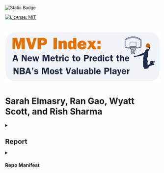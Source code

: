 ![Static Badge](https://img.shields.io/badge/Repo_Status%3A-Work_in_Progress-blue?style=flat&logo=data%3Aimage%2Fpng%3Bbase64%2CiVBORw0KGgoAAAANSUhEUgAAAC0AAAAiCAMAAAD8kqB9AAAClFBMVEUAAAD%2F%2F%2F%2FBYzTCysr2WxvyQRLnSibjUy3VZSLbQyvSjHHIjEX5%2F%2F%2F5%2B%2FvIz9D8%2F%2F%2F4WhryWRz3QBHxUR7ySh%2FxbBjsTiHwbxnnTCXVQiz96eTg4N%2Fd3dzL0tH0XDPFzc32SRv0UB%2F3WRr4XRn1SR32VBv1Uhz0TB71URz0QBDySh3%2FYAP4ZxT1YxnwXRz0ZxnvTh7vVR7yPhDxQhfrTB%2FcVCLfRSzUUCfdPCbLciPQOjLu8fHc5OXn5eT85uHj4uHY19bKt6%2F3WBv2Uhv0WS%2F1TSDyWjT0Sx33XBr3Vhv0Vxz3XRr3Xhr1Uhv0Ux30SRv0Whv3Yhn2Xhr0UhzzPg%2F2RBb0Tx7zPg%2FzPg7zUR33YxjyTh%2F7XgL6WQDxTh%2FwVB%2F3Pw%2FzPA3wTh7zYRv1aBntTCDxXhzrTx%2FwSh7oYCDxaxjuTiDmSyHsWR7rPxnoQiXnchrmehr%2B9%2FTs7%2FD%2B7unW2djQ19jm2dbHxcLKuLD3v6%2FJrKL1SRvvelv25ePBxML7aRfg7%2FbS5ezY7PDA1t32VBv2UBz0SR70QxT0QxT0QxT2VRv1VRz3Yhn1Sx34VRvyTB%2F1Sh71Rhj2Uhz2TBj3YRn3Yxn1RBb5ZBfxTB%2F2ZBn7Zgz4Zhj4QhPuWB30ZBrySR3yXhzvSyDvWRv3PxDvTR%2F0WRzyYhvyPQ32aRryahrvViDuYhnxQRPzbRrsRh%2FYXSPuchnrcxjRp5vqbEr5v6%2F0cU3wWDD849vQqqD3pI32n4b2moDfhmznlmTocVD0XjX5Vhrl5ubKtKvirZ%2FPpprTpZbWnI%2F8q3z2lnv4lHn5pXXwn27fhGrfgmjlkF%2F5klzmclPjcFD1bUn0Z0Ptd0H3bDb0VCr0WyT4WRn7YRf4PQvBMCeZAAAAs3RSTlMA%2FQj72VQnHBIPBgX%2B%2Fv78%2BKqajGI0LyolBv7%2B%2Fv79%2FPX09PTu287Cv7%2B1oqCTi394c1pONCIYFRINCv7%2B%2Fv7%2B%2Fv79%2Ffv39fHw7evp4uHS0M%2FMysXFwbq4s7Cwq6SimpGQgX59eHJoYFlRUElHRD8sGRX%2B%2Fv7%2B%2Fv7%2B%2Fv7%2B%2Fv38%2FPv6%2Bvn57u3p4%2BLd19bV0tLNzcrIwsC5trSnp6eioJ%2Bem5uVlZWRkIiDbmlcS0tEOTQjHZlkpy4AAAI7SURBVDjLYqAPyBHU0Y6NjZlvCuZxLp%2BtrR2jI5iOS7nWjX2nT1xQ5ARzuKdc3Xf%2BzDV%2Fdlyq2dt3NvHbqUhAzJ50vKWxzi0Pt1sSttRLM25bAWYbbXd0YDwVgcflEirH%2BHi2dpoBmVyhe%2BWtd7isBTLxGM4MNDyRQZKBdXtlKf%2FJCLzBwua%2BGWh4BzsDE8RoY%2FyhuGQLsz3%2F5USg0Y4yjHvCufCrZlPYLMuztYt9%2Bjk%2BXjs5Y0JRJAQ0nHFbiNthaaDRQD4RhlfdPsvHKyXHSjj%2BhfYz2xbVVtsw7tbkIqxaAmg4b3kFwmjChh%2BSgRhNGIi57iyTKS45YIRDHiAONMMvyjvw70Iz2hzOMs3kQDX8qI3UARRXc2duQJLXW4MsN%2FdS864QJiQBUb1cZHnTeQvFETwTxSNXkFxdoCdoguZ2wwDdjXDOguvqcKMLkwOEOTG8mh%2FpoysOM7xGBMrapM8SnIM1aDL8PGat4waxJFPZIe7V9fZNlcQRklYiagKB%2BqLcEJ74yqlKqklmeGLGyjjSU3laimiB%2BCrAoryVwkTMgYGHUzHIUjMDr1sNPso3BeLZcKpjMmfisEwTzErRiQpUVurXmNgm0Dtjjn7WsuRCDqAMWvj1%2BAWxsHgcdPJUnRwnst6CwVIsQ1ij28vpoAALS5Ca6mIU1aujVaINklp9s%2FMtkEQ52fKCneMN4tzDDNGcsmiCsIZzGoYLcxXVhNW1mNCFLZb6q2MrILO1%2BmZKYPMorlBlIBcAACpxj1lvNSqgAAAAAElFTkSuQmCC&labelColor=%23232D4B&color=%23E57200)

[![License: MIT](https://img.shields.io/badge/License-MIT-yellow.svg)](https://opensource.org/licenses/MIT)

<h1 align="center">
    <img src="images/logo.png">
</h1>
<p align="center">

# Sarah Elmasry, Ran Gao, Wyatt Scott, and Rish Sharma

<details>
<summary><h1 style="font-size: 22px;">Report</h1></summary>


## Table of Contents

<!--ts-->
   * [Introduction](#introduction)
   * [Data](#data)
   * [Experimental Design](#experimental-design)
      * [Hardware Details](#hardware-details)
      * [Design Overview](#design-overview)
      * [Feature Selection Process](#feature-selection-process)
      * [Modeling](#modeling)
      * [Index Building](#index-building)
   * [Results](#results)
   * [Testing](#testing)
   * [Conclusions](#conclusions)
<!--te-->

## Introduction

Data Scientists and analysts have developed several metrics for determining a player's value to their team's success. Prominent examples include Value Over Replacement Player (VORP), Box Plus/Minus (BPM), and FiveThirtyEight's Robust Algorithm (using) Player Tracking (and) On/Off Ratings (RAPTOR)​. We aim to develop a multivariate index that weighs these parameters based on how well they predict MVP rankings, then test it on unseen data for the most recent five seasons to see if our "MVP index" correctly predicts the MVP rankings.​ We will experiment with the index formula and compare it to other methods developed by reputable analyst sources.

## Data

We obtained the dataset from [JK-Future](https://github.com/JK-Future-GitHub/NBA_MVP), who originally scraped the data from Basketball-Reference via automated HTML parsing. The dataset contains statistics for National Basketball Association (NBA) players relevant to determining the Most Valuable Player (MVP) in a season and has 7,329 entries with 53 columns. The dataset is significant in its breadth and depth of coverage.

The dataset is stored in `mvp_data.csv`, which we load into `DataCleaning_EDA.ipynb` and perform some cleaning and aggregation steps, including:

* Fill missing values for the Rank, mvp_share, and Trp Dbl (Triple Double) columns
* Normalize the Trp Dbl column by dividing it by G (the total number of games played in a given season)
* Convert G (Games) and Season columns to integer data type
* Filter the entire data frame (df) to include only players that meet the 40-game requirement necessary to be considered for the MVP award
* Create the Rk_Conf (Conference Ranking) column – calculate conference rankings for each season based on W (the number of wins), then re-rank the conference rankings within each season and conference group
* Save the edited data frame thus far to `mvp_data_edit.csv` (we use this in `Test.ipynb` to merge predicted values with actual and compare results)
* Drop the Conference and W (Wins) columns
* Create a separate data frame (df_last) with the data for the most recent five seasons (2018–22), which we use to test our final model and index in `Test.ipynb`
* Check for missing values: We found many missing values for seasons before 1980; for example, 3P (Three-pointers) were not introduced in the NBA until 1979–80, and there are a lot of missing values before then, so we drop any season before 1980
* Save df and df_last to comma-separated Excel files

We discuss some additional preprocessing steps in the Experimental Design section below, as these steps relate to the project's feature selection and modeling phases.

The values we seek to predict are in the `mvp_share` column, which represents the result of the MVP voting for each season.

## Experimental Design

### Hardware Details

We use Rivanna – the University of Virginia’s High-Performance Computing (HPC) system – with the following hardware details:

* **System**: Linux
* **Release**: 4.18.0-425.10.1.el8_7.x86_64
* **Machine**: x86_64
* **CPU Cores**: 28
* **RAM**: 36GB
* **CPU Vendor**: AuthenticAMD
* **CPU Model**: AMD EPYC 7742 64-Core Processor

#### Design Overview

Below is a brief overview of the steps taken to gather the index values and model results. We detail these steps further in the Feature Selection Process, Modeling, Results, and Testing sections that follow.

<h1 align="center">
    <img src="images/pipeline.png">
</h1>
<p align="center">

#### Feature Selection Process

In `FeatureSelection.ipynb`, we load in the main data frame (`df`) that we created and saved in `DataCleaning_EDA.ipynb`.

We perform robust feature selection to reduce model and index complexity. The main code we use for feature selection can be found in `preptrain.py`. This Python module file includes a function, `preprocess_and_train`, which we employ in `FeatureSelection.ipynb`. We wrote the function to perform the following:

* Impute missing values with the median value for numeric features, scale the features using standardization (subtracting the mean and dividing by the standard deviation) and apply one-hot encoding for categorical features.

* Apply the preprocessing separately to the training and testing datasets and extract the feature names, removing any prefixes.

* Train and test eight different models on the preprocessed data and extract the feature importance scores of the top ten predictors. The models are:

  - Random Forest (RF)
  - Decision Tree (DTree)
  - Principal Component Analysis (PCA)
  - Gradient Boosting (GB)
  - Support Vector (SVR)
  - Extra Trees (XTrees)
  - AdaBoost (Ada)
  - Extreme Gradient Boosting (XGB)

For hyperparameter tuning, we define a reasonably extensive parameter grid for each method and use Bayesian optimization with five-fold cross-validation to sample parameter settings from the specified distributions.

In `FeatureSelection.ipynb`, we run the `preprocess_and_train function` from `preptrain.py` and use the `print_dict_imps` function from `helper_functions.py` to print tables of the feature importances for each method, which we store in a Python dictionary via the `preprocess_and_train function`. We then use the `avg_imp` function from `helper_functions.py` to display the average feature importance across the eight methods. 

The results for the top 10 features included several features related to points (scoring) that are highly correlated, including FT (free throws), 2P (two-pointers), FG (field goals), FGA (field goal attempts), FTA (free throw attempts) and PTS (points).

We chose to drop all of these except PTS because the latter effectively captures the others. The resulting top ten features are:

- WS/48 = Win Shares per 48
- MP = Minutes Played
- PTS = Points
- WS = Win Shares (see <a href="https://www.basketball-reference.com/about/ws.html">NBA Win Shares</a>)
- VORP = Value Over Replacement Player
- PER = Player Efficiency Rating (see <a href="https://www.basketball-reference.com/about/per.html">Calculating PER</a>)
- eFG% = Effective Field Goal Percentage
- AST = Assists
- Rk_Year = Team Ranking
- DBPM = Defensive Box Plus-Minus

There are still some highly correlated features, but we proceed with these 10 and save them to a `df_selected.csv` to use for modeling.

#### Modeling

In `Models.ipynb`, we use `modeling.py` to train and test only the ensemble and tree-based methods, as these are best suited for our next task — finding the best model we can and using the feature importance scores to inform our index design.

In `Test.ipynb`, we load in the selected features, the training dataset, the testing dataset containing the data for the 2018–22 seasons, and the best model from `Models.ipynb`. We filter the training and testing data to include only the selected features.

We then perform an 80-20 train/test split of the training data and test the best model from `Models.ipynb`. Next, we use the best model to predict the mvp_share for the 2018–22 seasons and compare the predicted values to the actual values.

The Results and Testing sections below discuss the modeling results.

#### Index Building

TBD...

### Results

TBD...

### Testing

TBD ...


### Conclusions

TBD ...

</details>

<details>
<summary><h1 style="font-size: 16px;">Repo Manifest</h1></summary>

<details>
<summary><h3 style="font-size: 14px;">Jupyter Notebooks</h3></summary>
  
- #### [FeatureSelection.ipynb](https://github.com/WD-Scott/DS5110_Project/blob/main/Jupyter%20Notebooks/FeatureSelection.ipynb):

  Feature Selection notebook where we use the `preprocess_and_train` function from `preptrain.py` and ensemble the methods to generate the best 10 features.
  
- #### [DataCleaning_EDA.ipynb](https://github.com/WD-Scott/DS5110_Project/blob/main/Jupyter%20Notebooks/DataCleaning_EDA.ipynb):
  
  Exploratory notebook where the data is cleaned; includes some basic EDA.

- #### [Models.ipynb](https://github.com/WD-Scott/DS5110_Project/blob/main/Jupyter%20Notebooks/Models.ipynb):

  Modeling notebook where we use the selected features (from `df_selected.csv`) to train and evaluate a range of models and extract their feature importance. These results will inform how we weight features in the index.

- #### [Test.ipynb](https://github.com/WD-Scott/DS5110_Project/blob/main/Jupyter%20Notebooks/Test.ipynb):

  This notebook contains the code where we test our best model (from `Models.ipynb`) against the last five seasons. We include some visualizations showing the model prediction versus the actual values.

</details>

<details>
<summary><h3 style="font-size: 14px;">Data Files</h3></summary>
  
- #### [df_clean.csv](https://github.com/WD-Scott/DS5110_Project/blob/main/Data%20Files/df_clean.csv):
  
  Main file used for training and validation.

- #### [df_last.csv](https://github.com/WD-Scott/DS5110_Project/blob/main/Data%20Files/df_last.csv):
  
  Testing file for examining model performance on last 5 seasons (2018-22).

- #### [df_selected.csv](https://github.com/WD-Scott/DS5110_Project/blob/main/Data%20Files/df_selected.csv):

  Selected features containing the subset of predictor variables.

- #### [mvp_data.csv](https://github.com/WD-Scott/DS5110_Project/blob/main/Data%20Files/mvp_data.csv):

  Initial NBA mvp data set. Reduced in `DataCleaning_EDA.ipynb` to only include essential rows and columns of study.

- #### [mvp_data_edit.csv](https://github.com/WD-Scott/DS5110_Project/blob/main/Data%20Files/mvp_data_edit.csv)

  The cleaned data from `DataCleaning_EDA.ipynb`, used in `Test.ipynb` to merge and compare predicted and actual values.
  
</details>

<details>
<summary><h3 style="font-size: 14px;">Python Modules (helper functions, classes)</h3></summary>
  
- #### [preptrain.py](https://github.com/WD-Scott/DS5110_Project/blob/main/Python%20Modules/preptrain.py):
  
  Custom function/pipeline for preprocessing and feature selection.

- #### [modeling.py](https://github.com/WD-Scott/DS5110_Project/blob/main/Python%20Modules/modeling.py):

  Custom function/pipeline to train the ensemble and tree-based models and extract the best model.

- #### [helper_functions.py](https://github.com/WD-Scott/DS5110_Project/blob/main/Python%20Modules/helper_functions.py):

This module contains various helper functions for system information retrieval, model evaluation, and visualization.
    
- `get_hardware_details()`:
  
  Retrieve basic hardware details of the system.

- `print_importances(features, model)`:
  
  Print the feature importances of a model.

- `print_dict_imps(feature_importances)`:
  
  Print the feature importances in a visually appealing table format side-by-side.

- `avg_imps(feature_importances)`:
  
  Calculate the average feature importances across different methods.

- `create_imp_df(model_names, models, feature_names)`:
  
  Create a DataFrame of feature importances for each model.

- `plot_corr_heatmap(corr_matrix, selected_feature_names, threshold=0.65, width=7, height=4)`:
  
  Plot a correlation heatmap for selected features.

- `plot_model_performance(model_names, r_sqs, MSE_s)`:
  
  Plot the R-squared and MSE values of different regression models.
</details>

<details>
<summary><h3 style="font-size: 14px;">Other Files</h3></summary>

- #### [images](https://github.com/WD-Scott/DS5110_Project/tree/main/images):

The images folder contains various visualizations and images used in the README.md

- #### [README.md](https://github.com/WD-Scott/DS5110_Project/blob/main/README.md):

The README.md file includes the repository description and the report.

- #### [requirements.txt](https://github.com/WD-Scott/DS5110_Project/blob/main/requirements.txt):

This file includes all of the necessary libraries and versions for running our code.
</details>
</details>
